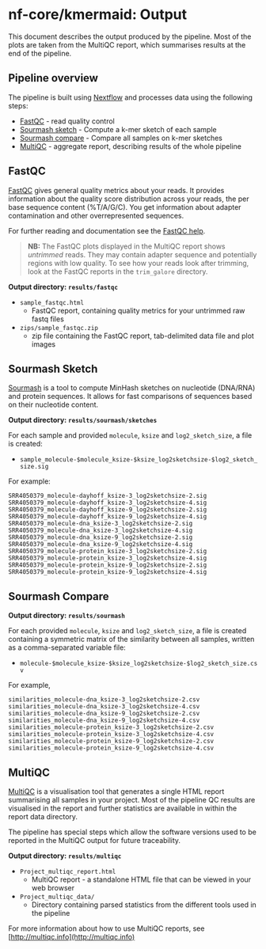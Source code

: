 # nf-core/kmermaid: Output

This document describes the output produced by the pipeline. Most of the plots are taken from the MultiQC report, which summarises results at the end of the pipeline.

<!-- TODO nf-core: Write this documentation describing your workflow's output -->

## Pipeline overview

The pipeline is built using [Nextflow](https://www.nextflow.io/)
and processes data using the following steps:

* [FastQC](#fastqc) - read quality control
* [Sourmash sketch](#sourmash-sketch) - Compute a k-mer sketch of each sample
* [Sourmash compare](#sourmash-compare) - Compare all samples on k-mer sketches
* [MultiQC](#multiqc) - aggregate report, describing results of the whole pipeline

## FastQC

[FastQC](http://www.bioinformatics.babraham.ac.uk/projects/fastqc/) gives general quality metrics about your reads. It provides information about the quality score distribution across your reads, the per base sequence content (%T/A/G/C). You get information about adapter contamination and other overrepresented sequences.

For further reading and documentation see the [FastQC help](http://www.bioinformatics.babraham.ac.uk/projects/fastqc/Help/).

> **NB:** The FastQC plots displayed in the MultiQC report shows _untrimmed_ reads. They may contain adapter sequence and potentially regions with low quality. To see how your reads look after trimming, look at the FastQC reports in the `trim_galore` directory.

**Output directory: `results/fastqc`**

* `sample_fastqc.html`
  * FastQC report, containing quality metrics for your untrimmed raw fastq files
* `zips/sample_fastqc.zip`
  * zip file containing the FastQC report, tab-delimited data file and plot images

## Sourmash Sketch

[Sourmash](https://sourmash.readthedocs.io/en/latest/) is a tool to compute MinHash sketches on nucleotide (DNA/RNA) and protein sequences. It allows for fast comparisons of sequences based on their nucleotide content.

**Output directory: `results/sourmash/sketches`**

For each sample and provided `molecule`, `ksize` and `log2_sketch_size`, a file is created:

* `sample_molecule-$molecule_ksize-$ksize_log2sketchsize-$log2_sketch_size.sig`

For example:

```
SRR4050379_molecule-dayhoff_ksize-3_log2sketchsize-2.sig
SRR4050379_molecule-dayhoff_ksize-3_log2sketchsize-4.sig
SRR4050379_molecule-dayhoff_ksize-9_log2sketchsize-2.sig
SRR4050379_molecule-dayhoff_ksize-9_log2sketchsize-4.sig
SRR4050379_molecule-dna_ksize-3_log2sketchsize-2.sig
SRR4050379_molecule-dna_ksize-3_log2sketchsize-4.sig
SRR4050379_molecule-dna_ksize-9_log2sketchsize-2.sig
SRR4050379_molecule-dna_ksize-9_log2sketchsize-4.sig
SRR4050379_molecule-protein_ksize-3_log2sketchsize-2.sig
SRR4050379_molecule-protein_ksize-3_log2sketchsize-4.sig
SRR4050379_molecule-protein_ksize-9_log2sketchsize-2.sig
SRR4050379_molecule-protein_ksize-9_log2sketchsize-4.sig
```

## Sourmash Compare

**Output directory: `results/sourmash`**

For each provided `molecule`, `ksize` and `log2_sketch_size`, a file is created containing a symmetric matrix of the similarity between all samples, written as a comma-separated variable file:

* `molecule-$molecule_ksize-$ksize_log2sketchsize-$log2_sketch_size.csv`

For example,

```
similarities_molecule-dna_ksize-3_log2sketchsize-2.csv
similarities_molecule-dna_ksize-3_log2sketchsize-4.csv
similarities_molecule-dna_ksize-9_log2sketchsize-2.csv
similarities_molecule-dna_ksize-9_log2sketchsize-4.csv
similarities_molecule-protein_ksize-3_log2sketchsize-2.csv
similarities_molecule-protein_ksize-3_log2sketchsize-4.csv
similarities_molecule-protein_ksize-9_log2sketchsize-2.csv
similarities_molecule-protein_ksize-9_log2sketchsize-4.csv
```

## MultiQC

[MultiQC](http://multiqc.info) is a visualisation tool that generates a single HTML report summarising all samples in your project. Most of the pipeline QC results are visualised in the report and further statistics are available in within the report data directory.

The pipeline has special steps which allow the software versions used to be reported in the MultiQC output for future traceability.

**Output directory: `results/multiqc`**

* `Project_multiqc_report.html`
  * MultiQC report - a standalone HTML file that can be viewed in your web browser
* `Project_multiqc_data/`
  * Directory containing parsed statistics from the different tools used in the pipeline


For more information about how to use MultiQC reports, see [http://multiqc.info](http://multiqc.info)

